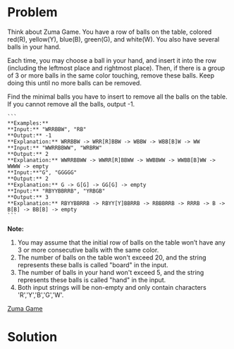 
# Problem

Think about Zuma Game. You have a row of balls on the table, colored red(R),
yellow(Y), blue(B), green(G), and white(W). You also have several balls in
your hand.

Each time, you may choose a ball in your hand, and insert it into the row
(including the leftmost place and rightmost place). Then, if there is a group
of 3 or more balls in the same color touching, remove these balls. Keep doing
this until no more balls can be removed.

Find the minimal balls you have to insert to remove all the balls on the
table. If you cannot remove all the balls, output -1.

    ```
    **Examples:**  
    **Input:** "WRRBBW", "RB"
    **Output:** -1
    **Explanation:** WRRBBW -> WRR[R]BBW -> WBBW -> WBB[B]W -> WW
    **Input:** "WWRRBBWW", "WRBRW"
    **Output:** 2
    **Explanation:** WWRRBBWW -> WWRR[R]BBWW -> WWBBWW -> WWBB[B]WW -> WWWW -> empty
    **Input:**"G", "GGGGG"
    **Output:** 2
    **Explanation:** G -> G[G] -> GG[G] -> empty 
    **Input:** "RBYYBBRRB", "YRBGB"
    **Output:** 3
    **Explanation:** RBYYBBRRB -> RBYY[Y]BBRRB -> RBBBRRB -> RRRB -> B -> B[B] -> BB[B] -> empty 
    ```

**Note:**  

  1. You may assume that the initial row of balls on the table won’t have any 3 or more consecutive balls with the same color.
  2. The number of balls on the table won't exceed 20, and the string represents these balls is called "board" in the input.
  3. The number of balls in your hand won't exceed 5, and the string represents these balls is called "hand" in the input.
  4. Both input strings will be non-empty and only contain characters 'R','Y','B','G','W'.



[Zuma Game](https://leetcode.com/problems/zuma-game)

# Solution



